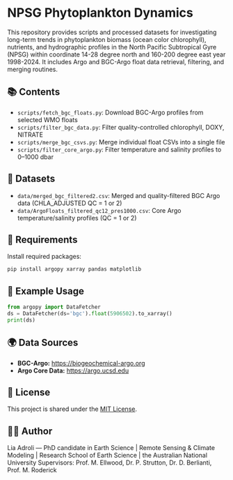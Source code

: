 # NPSG Phytoplankton Dynamics

This repository provides scripts and processed datasets for investigating long-term trends in phytoplankton biomass (ocean color chlorophyll), nutrients, and hydrographic profiles in the North Pacific Subtropical Gyre (NPSG) within coordinate 14-28 degree north and 160-200 degree east year 1998-2024. It includes Argo and BGC-Argo float data retrieval, filtering, and merging routines.

## 📚 Contents

- `scripts/fetch_bgc_floats.py`: Download BGC-Argo profiles from selected WMO floats
- `scripts/filter_bgc_data.py`: Filter quality-controlled chlorophyll, DOXY, NITRATE
- `scripts/merge_bgc_csvs.py`: Merge individual float CSVs into a single file
- `scripts/filter_core_argo.py`: Filter temperature and salinity profiles to 0–1000 dbar

## 📁 Datasets

- `data/merged_bgc_filtered2.csv`: Merged and quality-filtered BGC Argo data (CHLA_ADJUSTED QC = 1 or 2) 
- `data/ArgoFloats_filtered_qc12_pres1000.csv`: Core Argo temperature/salinity profiles (QC = 1 or 2)

## 🔧 Requirements

Install required packages:

```bash
pip install argopy xarray pandas matplotlib
```

## 🧪 Example Usage

```python
from argopy import DataFetcher
ds = DataFetcher(ds='bgc').float(5906502).to_xarray()
print(ds)
```

## 🌍 Data Sources

- **BGC-Argo:** https://biogeochemical-argo.org
- **Argo Core Data:** https://argo.ucsd.edu

## 📄 License

This project is shared under the [MIT License](LICENSE).

## 👩‍🔬 Author

Lia Adroli — PhD candidate in Earth Science | Remote Sensing & Climate Modeling | Research School of Earth Science | the Australian National University
Supervisors: Prof. M. Ellwood, Dr. P. Strutton, Dr. D. Berlianti, Prof. M. Roderick
